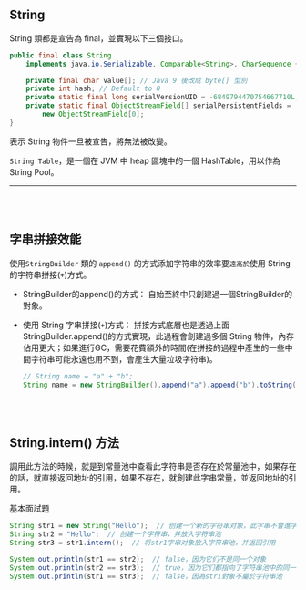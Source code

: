 ## String
String 類都是宣告為 final，並實現以下三個接口。
```java
public final class String
    implements java.io.Serializable, Comparable<String>, CharSequence {

    private final char value[]; // Java 9 後改成 byte[] 型別
    private int hash; // Default to 0
    private static final long serialVersionUID = -6849794470754667710L;
    private static final ObjectStreamField[] serialPersistentFields =
        new ObjectStreamField[0];
}
```

表示 String 物件一旦被宣告，將無法被改變。

`String Table`，是一個在 JVM 中 heap 區塊中的一個 HashTable，用以作為 String Pool。

<hr/>

<br/>

<br/>

## 字串拼接效能

使用`StringBuilder` 類的 `append()` 的方式添加字符串的效率要`遠高於`使用 String 的字符串拼接(`+`)方式。

* StringBuilder的append()的方式： 自始至終中只創建過一個StringBuilder的對象。

* 使用 String 字串拼接(`+`)方式： 拼接方式底層也是透過上面StringBuilder.append()的方式實現，此過程會創建過多個 String 物件，內存佔用更大；如果進行GC，需要花費額外的時間(在拼接的過程中產生的一些中間字符串可能永遠也用不到，會產生大量垃圾字符串)。

    ```java
    // String name = "a" + "b";
    String name = new StringBuilder().append("a").append("b").toString();
    ```

<br/>

<br/>

## String.intern() 方法
調用此方法的時候，就是到常量池中查看此字符串是否存在於常量池中，如果存在的話，就直接返回地址的引用，如果不存在，就創建此字串常量，並返回地址的引用。

基本面試題
```java
String str1 = new String("Hello");  // 创建一个新的字符串对象，此字串不會進字符串池
String str2 = "Hello";  // 创建一个字符串，并放入字符串池
String str3 = str1.intern();  // 将str1字串对象放入字符串池，并返回引用

System.out.println(str1 == str2);  // false，因为它们不是同一个对象
System.out.println(str2 == str3);  // true，因为它们都指向了字符串池中的同一个字符串
System.out.println(str1 == str3);  // false，因為str1對象不屬於字符串池
```
